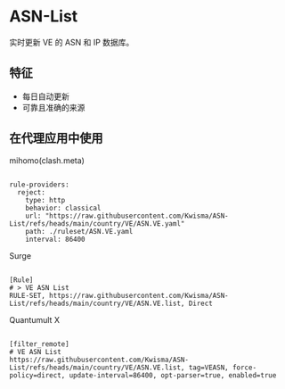 
# ASN-List

实时更新 VE 的 ASN 和 IP 数据库。

## 特征

- 每日自动更新
- 可靠且准确的来源

## 在代理应用中使用

mihomo(clash.meta)

<pre><code class="language-javascript">
rule-providers:
  reject:
    type: http
    behavior: classical
    url: "https://raw.githubusercontent.com/Kwisma/ASN-List/refs/heads/main/country/VE/ASN.VE.yaml"
    path: ./ruleset/ASN.VE.yaml
    interval: 86400
</code></pre>

Surge

<pre><code class="language-javascript">
[Rule]
# > VE ASN List
RULE-SET, https://raw.githubusercontent.com/Kwisma/ASN-List/refs/heads/main/country/VE/ASN.VE.list, Direct
</code></pre>

Quantumult X

<pre><code class="language-javascript">
[filter_remote]
# VE ASN List
https://raw.githubusercontent.com/Kwisma/ASN-List/refs/heads/main/country/VE/ASN.VE.list, tag=VEASN, force-policy=direct, update-interval=86400, opt-parser=true, enabled=true
</code></pre>
